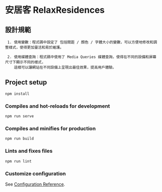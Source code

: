 # 安居客 RelaxResidences

## 設計規範
```
 1. 使用變數：程式碼中設定了 包括間距 / 顏色 / 字體大小的變數，可以方便地修改和調整樣式，使得更加靈活和易於維護。

 2. 使用媒體查詢：程式碼中使用了 Media Queries 媒體查詢，使得在不同的設備和屏幕尺寸下顯示不同的樣式，
    這樣可以讓網站在不同設備上呈現出最佳效果，提高用戶體驗。
```

## Project setup
```
npm install
```

### Compiles and hot-reloads for development
```
npm run serve
```

### Compiles and minifies for production
```
npm run build
```

### Lints and fixes files
```
npm run lint
```

### Customize configuration
See [Configuration Reference](https://cli.vuejs.org/config/).
